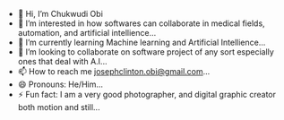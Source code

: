 - 👋 Hi, I’m Chukwudi Obi
- 👀 I’m interested in how softwares can collaborate in medical fields, automation, and artificial intellience...
- 🌱 I’m currently learning Machine learning and Artificial Intellience...
- 💞️ I’m looking to collaborate on software project of any sort especially ones that deal with A.I...
- 📫 How to reach me josephclinton.obi@gmail.com...
- 😄 Pronouns: He/Him...
- ⚡ Fun fact: I am a very good photographer, and digital graphic creator both motion and still...

<!---
chukyobi/chukyobi is a ✨ special ✨ repository because its `README.md` (this file) appears on your GitHub profile.
You can click the Preview link to take a look at your changes.
--->
